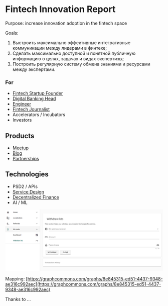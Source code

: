 # Fintech Innovation Report

Purpose: increase innovation adoption in the fintech space

Goals:

1. Выстроить максимально эффективные интегративные коммуникации между лидерами в финтехе;
2. Сделать максимально доступной и понятной публичную информацию о целях, задачах и видах экспертизы;
3. Построить регулярную систему обмена знаниями и ресурсами между экспертами.

### For

* [Fintech Startup Founder](https://www.notion.so/Fintech-Startup-Founder-af380d7dfa6a4158879c91c333506e55)
* [Digital Banking Head](https://www.notion.so/Digital-Banking-Head-d158b8ac8ab249d4bcb846c05251a782)
* [Engineer](https://www.notion.so/Engineer-b916518e73094dff9d50d497d427f997)
* [Fintech Journalist](https://docs.google.com/spreadsheets/d/1wArciMrCSR6KO5uJF-ae7FRPYhosiga0BfxdamidD-4/edit#gid=315561510)
* Accelerators / Incubators
* Investors

## Products

* [Meetup](https://www.notion.so/Meetup-ec0700a397e0484f8031c2849dddc994)
* [Blog](https://www.notion.so/Blog-51591d6b9d1f40cfb6c2e40aa4e07195)
* [Partnerships](https://www.notion.so/Partnerships-ca1ea09a5f134493bac019e73ed99448)

## Technologies

* PSD2 / APIs
* [Service Design](design-thinking/)
* [Decentralized Finance](architecture-design-protocol/)
* AI / ML

![](.gitbook/assets/image%20%2883%29.png)

Mapping: [https://graphcommons.com/graphs/8e845315-ed51-4437-9348-ae316c992aec](https://graphcommons.com/graphs/8e845315-ed51-4437-9348-ae316c992aec)

Thanks to ...

